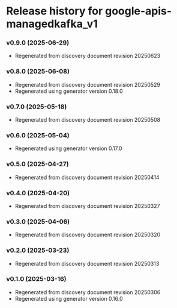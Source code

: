 # Release history for google-apis-managedkafka_v1

### v0.9.0 (2025-06-29)

* Regenerated from discovery document revision 20250623

### v0.8.0 (2025-06-08)

* Regenerated from discovery document revision 20250529
* Regenerated using generator version 0.18.0

### v0.7.0 (2025-05-18)

* Regenerated from discovery document revision 20250508

### v0.6.0 (2025-05-04)

* Regenerated using generator version 0.17.0

### v0.5.0 (2025-04-27)

* Regenerated from discovery document revision 20250414

### v0.4.0 (2025-04-20)

* Regenerated from discovery document revision 20250327

### v0.3.0 (2025-04-06)

* Regenerated from discovery document revision 20250320

### v0.2.0 (2025-03-23)

* Regenerated from discovery document revision 20250313

### v0.1.0 (2025-03-16)

* Regenerated from discovery document revision 20250306
* Regenerated using generator version 0.16.0

